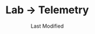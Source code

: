 ---
layout: telemetry.njk
title: Lab → Telemetry
date: Last Modified
intro: I'm experimenting with different ways to track how I spend my time; the results are below.
practice:
    - music:
        - date: 2021-01-01
          minutes: 205
          notes: Learning and documenting the controls of the Korg Volca Sample
        - date: 2021-01-02
          minutes: 85
          notes: Learning and documenting the controls of the Korg Volca Sample
        - date: 2021-01-03
          minutes: 15
          notes: Learning music theory
        - date: 2021-01-13
          minutes: 15
          notes: Documenting the controls of the Korg Volca Sample
        - date: 2021-01-14
          minutes: 10
          notes: Listening to previous recordings
        - date: 2021-01-15
          minutes: 30
          notes: Setting up gear and playing around
        - date: 2021-01-16
          minutes: 240
          notes: Recording with Microcosm and research for project
        - date: 2021-01-18
          minutes: 20
          notes: Researching PCM
        - date: 2021-01-19
          minutes: 45
          notes: Researching recording gear and recording samples
        - date: 2021-01-23
          minutes: 300
          notes: Recording samples
        - date: 2021-01-24
          minutes: 540
          notes: Recording samples
        - date: 2021-01-26
          minutes: 120
          notes: Recording samples
        - date: 2021-01-27
          minutes: 120
          notes: Recording samples
    - coding:
        - date: 2021-01-01
          minutes: 200
          notes: Working on my website
        - date: 2021-01-02
          minutes: 200
          notes: Working on my website
        - date: 2021-01-02
          minutes: 50
          notes: Working on my website
        - date: 2021-01-05
          minutes: 35
          notes: Working on my website
        - date: 2021-01-06
          minutes: 5
          notes: Working on my website
        - date: 2021-01-07
          minutes: 30
          notes: Working on my website
        - date: 2021-01-08
          minutes: 10
          notes: Working on my website
        - date: 2021-01-09
          minutes: 55
          notes: Working on my website
        - date: 2021-01-10
          minutes: 10
          notes: Working on my website
        - date: 2021-01-12
          minutes: 5
          notes: Working on my website
        - date: 2021-01-17
          minutes: 240
          notes: Working on my website
        - date: 2021-01-18
          minutes: 60
          notes: Working on my website
        - date: 2021-01-25
          minutes: 180
          notes: Working on my website
        - date: 2021-01-30
          minutes: 60
          notes: Working on my website
reading:
    - title: Design as Art
      author: Bruno Munari
      year: 1966
      progress:
        - date: 2021-01-01
          percent: 10
        - date: 2021-01-02
          percent: 17
        - date: 2021-01-04
          percent: 19
        - date: 2021-01-05
          percent: 24
        - date: 2021-01-06
          percent: 29
        - date: 2021-01-07
          percent: 51
        - date: 2021-01-08
          percent: 59
        - date: 2021-01-09
          percent: 100
    - title: Music Theory for Electronic Music Producers
      author: J. Anthony Allen
      year: 2018
      progress:
        - date: 2021-01-02
          percent: 7
        - date: 2021-01-03
          percent: 22
        - date: 2021-01-04
          percent: 30
        - date: 2021-01-05
          percent: 32
        - date: 2021-01-06
          percent: 33
        - date: 2021-01-09
          percent: 39
        - date: 2021-01-10
          percent: 43
        - date: 2021-01-12
          percent: 50
        - date: 2021-01-13
          percent: 51
        - date: 2021-01-15
          percent: 55
        - date: 2021-01-20
          percent: 58
        - date: 2021-01-23
          percent: 65
        - date: 2021-01-24
          percent: 70
    - title: The Curated Closet
      author: Anuschka Rees
      year: 2016
      progress:
        - date: 2021-01-11
          percent: 19
        - date: 2021-01-12
          percent: 22
        - date: 2021-01-20
          percent: 28
        - date: 2021-01-24
          percent: 31
        - date: 2021-01-25
          percent: 34
        - date: 2021-01-30
          percent: 38
placesofinterest:
    - name:
      citystate:
      country:
      link:
      notes:
walking:
  - date: 2021-01-01
    steps: 2474
    distancemiles: 1.02
  - date: 2021-01-02
    steps: 1691
    distancemiles: 0.7
  - date: 2021-01-03
    steps: 3724
    distancemiles: 1.54
  - date: 2021-01-04
    steps: 2328
    distancemiles: 0.96
  - date: 2021-01-05
    steps: 2117
    distancemiles: 0.87
  - date: 2021-01-06
    steps: 1445
    distancemiles: 0.6
  - date: 2021-01-07
    steps: 2412
    distancemiles: 1
  - date: 2021-01-08
    steps: 1295
    distancemiles: .54
  - date: 2021-01-09
    steps: 2063
    distancemiles: .85
  - date: 2021-01-10
    steps: 3055
    distancemiles: 1.26
  - date: 2021-01-11
    steps: 1689
    distancemiles: 0.7
  - date: 2021-01-12
    steps: 2008
    distancemiles: .83
  - date: 2021-01-13
    steps: 1720
    distancemiles: .71
  - date: 2021-01-14
    steps: 2861
    distancemiles: 1.18
  - date: 2021-01-15
    steps: 1967
    distancemiles: .81
  - date: 2021-01-16
    steps: 1405
    distancemiles: .58
  - date: 2021-01-17
    steps: 3186
    distancemiles: 1.32
  - date: 2021-01-18
    steps: 2254
    distancemiles: .93
  - date: 2021-01-19
    steps: 587
    distancemiles: .24
  - date: 2021-01-20
    steps: 1364
    distancemiles: .56
  - date: 2021-01-21
    steps: 2835
    distancemiles: 1.17
  - date: 2021-01-22
    steps: 1808
    distancemiles: .75
  - date: 2021-01-23
    steps: 1881
    distancemiles: .78
  - date: 2021-01-24
    steps: 2634
    distancemiles: 1.09
  - date: 2021-01-25
    steps: 1610
    distancemiles: .67
  - date: 2021-01-26
    steps: 1419
    distancemiles: .59
  - date: 2021-01-27
    steps: 341
    distancemiles: .14
  - date: 2021-01-28
    steps: 540
    distancemiles: .22
  - date: 2021-01-29
    steps: 2443
    distancemiles: 1.01
  - date: 2021-01-30
    steps: 1263
    distancemiles: .52
weight:
  - date: 2021-01-01
    difflbs: 0
  - date: 2021-01-04
    difflbs: -0.2
  - date: 2021-01-05
    difflbs: -0.6
  - date: 2021-01-06
    difflbs: -1.4
  - date: 2021-01-07
    difflbs: -2
  - date: 2021-01-08
    difflbs: -1.2
  - date: 2021-01-09
    difflbs: -1.6
  - date: 2021-01-10
    difflbs: -1.2
  - date: 2021-01-11
    difflbs: -2
  - date: 2021-01-12
    difflbs: -2.2
  - date: 2021-01-13
    difflbs: -2.4
  - date: 2021-01-14
    difflbs: -1.8
  - date: 2021-01-15
    difflbs: -1.4
  - date: 2021-01-16
    difflbs: -1.6
  - date: 2021-01-17
    difflbs: -1.4
  - date: 2021-01-18
    difflbs: -1.4
  - date: 2021-01-19
    difflbs: -2.2
  - date: 2021-01-20
    difflbs: -1
  - date: 2021-01-21
    difflbs: -1.8
  - date: 2021-01-22
    difflbs: -2.8
  - date: 2021-01-23
    difflbs: -2.8
  - date: 2021-01-24
    difflbs: -2.8
  - date: 2021-01-25
    difflbs: -3
  - date: 2021-01-26
    difflbs: -2.4
  - date: 2021-01-27
    difflbs: -2.8
  - date: 2021-01-28
    difflbs: -2.4
  - date: 2021-01-30
    difflbs: -3.2
---